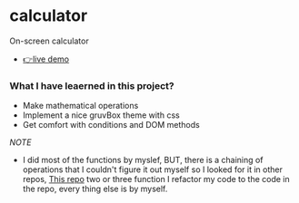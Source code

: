 # calculator
On-screen calculator 

- [👉live demo](https://fathyElgazar.github.io/calculator)

### What I have leaerned in this project? 
- Make mathematical operations 
- Implement a nice gruvBox theme with css
- Get comfort with conditions and DOM methods 


_NOTE_ 
- I did most of the functions by myslef, BUT, there is a chaining of operations
    that I couldn't figure it out myself so I looked for it in other repos,
    [This repo](https://github.com/ansarcodes/calculator) two or three function I refactor my code to the code in the repo, every thing else is by myself.
